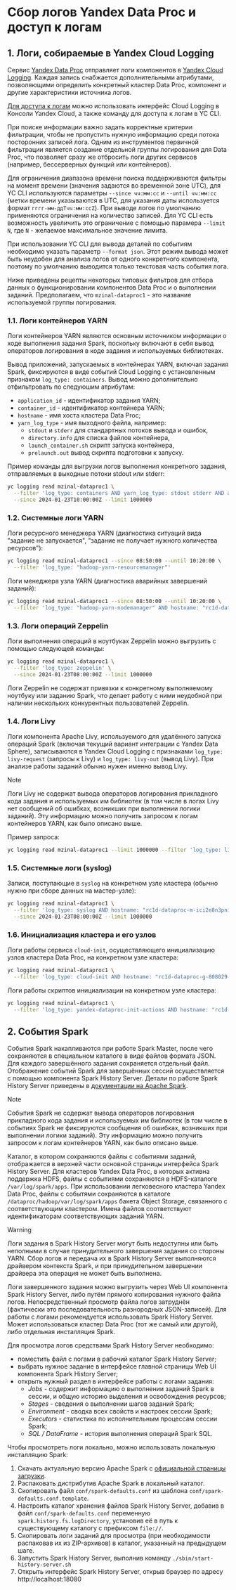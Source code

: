 # Сбор логов Yandex Data Proc и доступ к логам

## 1. Логи, собираемые в Yandex Cloud Logging

Сервис [Yandex Data Proc](https://cloud.yandex.com/ru/services/data-proc) отправляет логи компонентов в [Yandex Cloud Logging](https://cloud.yandex.com/ru/services/logging). Каждая запись снабжается дополнительными атрибутами, позволяющими определить конкретный кластер Data Proc, компонент и другие характеристики источника логов.

[Для доступа к логам](https://cloud.yandex.ru/ru/docs/logging/operations/read-logs) можно использовать интерфейс Cloud Logging в Консоли Yandex Cloud, а также команду для доступа к логам в YC CLI.

При поиске информации важно задать корректные критерии фильтрации, чтобы не пропустить нужную информацию среди потока посторонних записей лога. Одним из инструментов первичной фильтрации является создание отдельной группы логирования для Data Proc, что позволяет сразу же отбросить логи других сервисов (например, бессерверных функций или контейнеров).

Для ограничения диапазона времени поиска поддерживаются фильтры на момент времени (значения задаются во временной зоне UTC), для YC CLI используются параметры `--since чч:мм:сс` и `--until чч:мм:сс` (метки времени указываются в UTC, для указания даты используется формат `гггг-мм-ддTчч:мм:ссZ`). При выводе логов по умолчанию применяются ограничения на количество записей. Для YC CLI есть возможность увеличить это ограничение с помощью парамера `--limit N`, где `N` - желаемое максимальное значение лимита.

При использовании YC CLI для вывода деталей по событиям необходимо указать параметр `--format json`. Этот режим вывода может быть неудобен для анализа логов от одного конкретного компонента, поэтому по умолчанию выводится только текстовая часть события лога.

Ниже приведены рецепты некоторых типовых фильтров для отбора данных о функционировании компонентов Data Proc и о выполнении заданий. Предполагаем, что `mzinal-dataproc1` - это название используемой группы логирования.

### 1.1. Логи контейнеров YARN

Логи контейнеров YARN являются основным источником информации о ходе выполнения задания Spark, поскольку включают в себя вывод операторов логирования в коде задания и используемых библиотеках.

Вывод приложений, запускаемых в контейнерах YARN, включая задания Spark, фиксируются в виде событий Cloud Logging с установленным признаком `log_type: containers`. Вывод можно дополнительно отфильтровать по следуюшим атрибутам:

* `application_id` - идентификатор задания YARN;
* `container_id` - идентификатор контейнера YARN;
* `hostname` - имя хоста кластера Data Proc;
* `yarn_log_type` - имя выходного файла, например:
    *  `stdout` и `stderr` для стандартных потоков вывода и ошибок,
    *  `directory.info` для списка файлов контейнера,
    *  `launch_container.sh` скрипт запуска контейнера,
    *  `prelaunch.out` вывод скрипта подготовки к запуску.

Пример команды для выгрузки логов выполнения конкретного задания, отправляемых в выходные потоки stdout или stderr:

```bash
yc logging read mzinal-dataproc1 \
  --filter 'log_type: containers AND yarn_log_type: stdout stderr AND application_id: application_1705998482380_0013' \
  --since 2024-01-23T10:00:00Z --limit 1000000
```

### 1.2. Системные логи YARN

Логи ресурсного менеджера YARN (диагностика ситуаций вида "задание не запускается", "задание не получает нужного количества ресурсов"):

```bash
yc logging read mzinal-dataproc1 --since 08:50:00 --until 10:20:00 \
  --filter 'log_type: "hadoop-yarn-resourcemanager"'
```

Логи менеджера узла YARN (диагностика аварийных завершений заданий):

```bash
yc logging read mzinal-dataproc1 --since 08:50:00 --until 10:20:00 \
  --filter 'log_type: "hadoop-yarn-nodemanager" AND hostname: "rc1d-dataproc-g-808029-evyc.mdb.yandexcloud.net"'
```

### 1.3. Логи операций Zeppelin

Логи выполнения операций в ноутбуках Zeppelin можно выгрузить с помощью следующей команды:

```bash
yc logging read mzinal-dataproc1 \
  --filter 'log_type: zeppelin' \
  --since 2024-01-23T08:00:00Z --limit 1000000
```

Логи Zeppelin не содержат привязки к конкретному выполняемому ноутбуку или заданию Spark, что делает работу с ними неудобной при наличии нескольких конкурентных пользователей Zeppelin.

### 1.4. Логи Livy

Логи компонента Apache Livy, используемого для удалённого запуска операций Spark (включая текущий вариант интеграции с Yandex Data Sphere), записываются в Yandex Cloud Logging с признаками `log_type: livy-request` (запросы к Livy) и `log_type: livy-out` (вывод Livy). При анализе работы заданий обычно нужен именно вывод Livy.

> [!NOTE]
> Логи Livy не содержат вывода операторов логирования прикладного кода задания и используемых им библиотек (в том числе в логах Livy нет сообщений об ошибках, возникших при выполнении логики заданий). Эту информацию можно получить запросом к логам контейнеров YARN, как было описано выше.

Пример запроса:

```bash
yc logging read mzinal-dataproc1 --limit 1000000 --filter 'log_type: livy-out' 
```

### 1.5. Системные логи (syslog)

Записи, поступающие в `syslog` на конкретном узле кластера (обычно нужно при сборе данных на мастер-узле):

```bash
yc logging read mzinal-dataproc1 \
  --filter 'log_type: syslog AND hostname: "rc1d-dataproc-m-ici2e8n3pni3dwby.mdb.yandexcloud.net"' \
  --since 2024-01-23T08:00:00Z --limit 1000000
```

### 1.6. Инициализация кластера и его узлов

Логи работы сервиса `cloud-init`, осуществляющего инициализацию узлов кластера Data Proc, на конкретном узле кластера:

```bash
yc logging read mzinal-dataproc1 \
  --filter 'log_type: cloud-init AND hostname: "rc1d-dataproc-g-808029-ymyh.mdb.yandexcloud.net"'
```

Логи работы скриптов инициализации на конкретном узле кластера:

```bash
yc logging read mzinal-dataproc1 \
  --filter 'log_type: yandex-dataproc-init-actions AND hostname: "rc1d-dataproc-g-808029-omek.mdb.yandexcloud.net"'
```

## 2. События Spark

События Spark накапливаются при работе Spark Master, после чего сохраняются в специальном каталоге в виде файлов формата JSON. Для каждого завершённого задания сохраняется отдельный файл. Отображение событий Spark для завершённых сессий осуществляется с помощью компонента Spark History Server. Детали по работе Spark History Server приведены в [документации на Apache Spark](https://spark.apache.org/docs/3.3.2/monitoring.html).

> [!NOTE]
> События Spark не содержат вывода операторов логирования прикладного кода задания и используемых им библиотек (в том числе в событиях Spark не фиксируются сообщения об ошибках, возникших при выполнении логики заданий). Эту информацию можно получить запросом к логам контейнеров YARN, как было описано выше.

Каталог, в котором сохраняются файлы с событиями заданий, отображается в верхней части основной страницы интерфейса Spark History Server. Для кластеров Yandex Data Proc, в которых активна поддержка HDFS, файлы с событиями сохраняются в HDFS-каталоге `/var/log/spark/apps`. При использовании легковесного кластера Yandex Data Proc, файлы с событями сохраняются в каталоге `/dataproc/hadoop/var/log/spark/apps` бакета Object Storage, связанного с соответствующим кластером. Имена файлов соответствуют идентификаторам соответствующих заданий YARN.

> [!WARNING]  
> Логи задания в Spark History Server могут быть недоступны или быть неполными в случае принудительного завершения задания со стороны YARN. Сбор логов и передача их в Spark History Server выполняются драйвером контекста Spark, и при принудительном завершении драйвера эта операция не может быть выполнена.

Логи завершенного задания можно выгрузить через Web UI компонента Spark History Server, либо путём прямого копирования нужного файла логов. Непосредственный просмотр файла логов затруднён (фактически это последовательность разнородных JSON-записей). Для работы с логами рекомендуется использовать Spark History Server. Может использоваться кластер Data Proc (тот же самый или другой), либо отдельная инсталляция Spark.

Для просмотра логов средствами Spark History Server необходимо:

* поместить файл с логами в рабочий каталог Spark History Server;
* выбрать нужное задание в интерфейсе главной страницы Web UI компонента Spark History Server;
* открыть нужный раздел в интерфейсе работы с логами задания:
    * *Jobs* - содержит информацию о выполнении заданий Spark в сессии, и общую историю выделения и освобождения ресурсов;
    * *Stages* - сведения о выполнении шагов заданий Spark;
    * *Environment* - сводка всех свойств и настроек сессии Spark;
    * *Executors* - статистика по исполнительным процессам сессии Spark;
    * *SQL / DataFrame* - история выполнения операций Spark SQL.

Чтобы просмотреть логи локально, можно использовать локальную инсталляцию Spark:

1. Скачать актуальную версию Apache Spark с [официальной страницы загрузки](https://spark.apache.org/downloads.html).
2. Распаковать дистрибутив Apache Spark в локальный каталог.
3. Скопировать файл `conf/spark-defaults.conf` из шаблона `conf/spark-defaults.conf.template`.
4. Настроить каталог хранения файлов Spark History Server, добавив в файл `conf/spark-defaults.conf` переменную `spark.history.fs.logDirectory`, установив её в путь к существующему каталогу с префиксом `file://`.
5. Скопировать логи заданий для просмотра (при необходимости распаковав их из ZIP-архивов) в каталог, указанный на предыдущем шаге.
6. Запустить Spark History Server, выполнив команду `./sbin/start-history-server.sh`
7. Открыть интерфейс Spark History Server, открыв браузер по адресу http://localhost:18080
